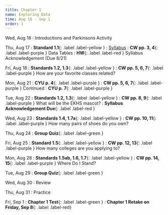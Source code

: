 ```yaml
---
title: Chapter 1
name: Exploring Data
time: Aug 16 - Sep 1
order: 1
---
```


Wed, Aug 16
: Introductions and Parkinsons Activity

Thu, Aug 17
: **Standard 1.1**{: .label .label-yellow }
: [Syllabus](/syllabus/)
: **CW pp. 3, 4**{: .label .label-purple } Data Tables 
: **HW**{: .label .label-red } Syllabus Acknowledgement (Due 8/21)

Fri, Aug 18
: **Standards 1.2, 1.3**{: .label .label-yellow }
: **CW pp. 5, 6, 7**{: .label .label-purple } How are your favorite classes related?

Mon, Aug 21
: **CYU p. 4**{: .label .label-purple }
: **CW pp. 5, 6, 7**{: .label .label-purple } Continued
: **CYU p. 7**{: .label .label-purple }
 
Tue, Aug 22
: **Standards 1.2, 1.3**{: .label .label-yellow }
: **CW pp. 8, 9**{: .label .label-purple } What will be the EKHS mascot?
: **Syllabus Acknowledgement Due**{: .label .label-red }

Wed, Aug 23
: **Standards 1.4, 1.7a**{: .label .label-yellow }
: **CW pp. 10, 11**{: .label .label-purple } How many pairs of shoes do you own?

Thu, Aug 24
: **Group Quiz**{: .label .label-green }

Fri, Aug 25
: **Standard 1.5**{: .label .label-yellow }
: **CW pp. 12, 13**{: .label .label-purple } How many colleges are you applying to?

Mon, Aug 28
: **Standards 1.5ab, 1.6, 1.7**{: .label .label-yellow }
: **CW pp. 14, 15**{: .label .label-purple } Where Do I Stand?

Tue, Aug 29
: **Group Quiz**{: .label .label-green }

Wed, Aug 30
: Review

Thu, Aug 31
: Practice

Fri, Sep 1
: **Chapter 1 Test**{: .label .label-green }
: **Chapter 1 Retake on Friday, Sep 8**{: .label .label-red}




<!-- 


Sep 29
: **Section**{: .label .label-purple }[Intro to Java](#)
  : [Solution](#)

Sep 30
: [Variables & Objects](#)
  : [1.2](#), [2.1](#)

Oct 1
: **Lab**{: .label .label-purple } [Intro to Java](#)

Oct 2
: [Tracing, IntLists, & Recursion](#)
  : [2.1](#)
: **HW 1 due**{: .label .label-red } -->

